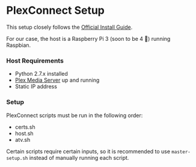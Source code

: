 # PlexConnect Setup

This setup closely follows the [Official Install Guide](https://github.com/iBaa/PlexConnect/wiki/Install-Guide).

For our case, the host is a Raspberry Pi 3 (soon to be 4 🎉) running Raspbian.

### Host Requirements

* Python 2.7.x installed
* [Plex Media Server](https://www.plex.tv) up and running
* Static IP address

### Setup

PlexConnect scripts must be run in the following order:

* certs.sh
* host.sh
* atv.sh

Certain scripts require certain inputs, so it is recommended to use `master-setup.sh` instead of manually running each script.
